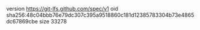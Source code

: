 version https://git-lfs.github.com/spec/v1
oid sha256:48c04bbb76e79dc307c395a9518860c181d12385783304b73e4865dc67869cbe
size 33278
